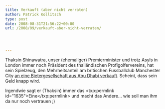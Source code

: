 ```yaml
---
title: Verkauft (aber nicht verraten)
author: Patrick Kollitsch
type: post
date: 2008-08-31T21:56:22+00:00
url: /2008/09/verkauft-aber-nicht-verraten/




---
```

Thaksin Shinawatra, unser (ehemaliger) Premierminister und trotz Asyls in London immer noch Präsident des thailändischen Profigolfervereins, hat sein Spielzeug, den Mehrheitsanteil am britischen Fussballclub Manchester City [an eine Bietergesellschaft aus Abu Dhabi verkauft][1]. Scheint, dass sein Geld knapp wird. 

Irgendwie sagt er (Thaksin) immer das <txp:permlink id="1635">Eine</txp:permlink> und macht das Andere&#8230; wie soll man ihm da nur noch vertrauen ;)

 [1]: http://www.nationmultimedia.com/breakingnews/read.php?newsid=30082166